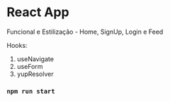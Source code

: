 # React App

Funcional e Estilização - Home, SignUp, Login e Feed

Hooks:

1. useNavigate
2. useForm
3. yupResolver

### `npm run start`
